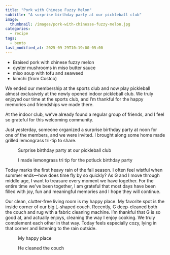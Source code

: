 ```yaml
---
title: "Pork with Chinese Fuzzy Melon"
subtitle: "A surprise birthday party at our pickleball club"
image: 
  thumbnail: /images/pork-with-chinesse-fuzzy-melon.jpg
categories:
  - recipe
tags:
  - bento
last_modified_at: 2025-09-29T10:19:00-05:00
---
```


* Braised pork with chinese fuzzy melon
* oyster mushrooms in miso butter sauce
* miso soup with tofu and seaweed
* kimchi (from Costco)

We ended our membership at the sports club and now play pickleball almost exclusively at the newly opened indoor pickleball club. We truly enjoyed our time at the sports club, and I’m thankful for the happy memories and friendships we made there.

At the indoor club, we’ve already found a regular group of friends, and I feel so grateful for this welcoming community.

Just yesterday, someone organized a surprise birthday party at noon for one of the members, and we were invited. I brought along some home made grilled lemongrass tri-tip to share.

<figure>
  <a href="#"><img src="{{ '/images/pickleball-surprise-party.jpg' | absolute_url }}" alt=""></a>
  <figcaption>Surprise birthday party at our pickleball club</figcaption>
</figure> 

<figure>
  <a href="#"><img src="{{ '/images/lemongrass-tri-tip.jpg' | absolute_url }}" alt=""></a>
  <figcaption>I made lemongrass tri tip for the potluck birthday party</figcaption>
</figure>

Today marks the first heavy rain of the fall season. I often feel wistful when summer ends—how does time fly by so quickly? As G and I move through middle age, I want to treasure every moment we have together. For the entire time we've been together, I am grateful that most days have been filled with joy, fun and meaningful memories and I hope they will continue.

Our clean, clutter-free living room is my happy place. My favorite spot is the inside corner of our big L-shaped couch. Recently, G deep-cleaned both the couch and rug with a fabric cleaning machine. I’m thankful that G is so good at, and actually enjoys, cleaning the way I enjoy cooking. We truly complement each other in that way. Today feels especially cozy, lying in that corner and listening to the rain outside.

<figure>
  <a href="#"><img src="{{ '/images/living-room-rain.jpg' | absolute_url }}" alt=""></a>
  <figcaption>My happy place</figcaption>
</figure> 

<figure>
  <a href="#"><img src="{{ '/images/fabric-cleaning-machine.jpg' | absolute_url }}" alt=""></a>
  <figcaption>He cleaned the couch</figcaption>
</figure> 

